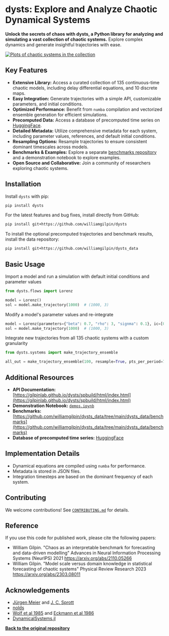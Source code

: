 # dysts: Explore and Analyze Chaotic Dynamical Systems

**Unlock the secrets of chaos with dysts, a Python library for analyzing and simulating a vast collection of chaotic systems.** Explore complex dynamics and generate insightful trajectories with ease. 

[![Plots of chaotic systems in the collection](assets/logo.png)](https://github.com/GilpinLab/dysts)

## Key Features

*   **Extensive Library:** Access a curated collection of 135 continuous-time chaotic models, including delay differential equations, and 10 discrete maps.
*   **Easy Integration:** Generate trajectories with a simple API, customizable parameters, and initial conditions.
*   **Optimized Performance:** Benefit from `numba` compilation and vectorized ensemble generation for efficient simulations.
*   **Precomputed Data:** Access a database of precomputed time series on [HuggingFace](https://huggingface.co/datasets/williamgilpin/dysts).
*   **Detailed Metadata:** Utilize comprehensive metadata for each system, including parameter values, references, and default initial conditions.
*   **Resampling Options:** Resample trajectories to ensure consistent dominant timescales across models.
*   **Benchmarks & Examples:** Explore a separate [benchmarks repository](https://github.com/williamgilpin/dysts_data/tree/main/dysts_data/benchmarks) and a demonstration notebook to explore examples.
*   **Open Source and Collaborative:** Join a community of researchers exploring chaotic systems.

## Installation

Install `dysts` with pip:

```bash
pip install dysts
```

For the latest features and bug fixes, install directly from GitHub:

```bash
pip install git+https://github.com/williamgilpin/dysts
```

To install the optional precomputed trajectories and benchmark results, install the data repository:

```bash
pip install git+https://github.com/williamgilpin/dysts_data
```

## Basic Usage

Import a model and run a simulation with default initial conditions and parameter values
```python
from dysts.flows import Lorenz

model = Lorenz()
sol = model.make_trajectory(1000)  # (1000, 3)
```

Modify a model's parameter values and re-integrate
```python
model = Lorenz(parameters={"beta": 0.7, "rho": 3, "signma": 0.1}, ic=[0.1, 0.0, 5])
sol = model.make_trajectory(1000)  # (1000, 3)
```

Integrate new trajectories from all 135 chaotic systems with a custom granularity
```python
from dysts.systems import make_trajectory_ensemble

all_out = make_trajectory_ensemble(100, resample=True, pts_per_period=75)
```

## Additional Resources

*   **API Documentation:** [https://gilpinlab.github.io/dysts/spbuild/html/index.html](https://gilpinlab.github.io/dysts/spbuild/html/index.html)
*   **Demonstration Notebook:** [`demos.ipynb`](demos.ipynb)
*   **Benchmarks:** [https://github.com/williamgilpin/dysts_data/tree/main/dysts_data/benchmarks](https://github.com/williamgilpin/dysts_data/tree/main/dysts_data/benchmarks)
*   **Database of precomputed time series:** [HuggingFace](https://huggingface.co/datasets/williamgilpin/dysts)

## Implementation Details

*   Dynamical equations are compiled using `numba` for performance.
*   Metadata is stored in JSON files.
*   Integration timesteps are based on the dominant frequency of each system.

## Contributing

We welcome contributions! See [`CONTRIBUTING.md`](CONTRIBUTING.md) for details.

## Reference

If you use this code for published work, please cite the following papers:

*   William Gilpin. "Chaos as an interpretable benchmark for forecasting and data-driven modelling" Advances in Neural Information Processing Systems (NeurIPS) 2021 https://arxiv.org/abs/2110.05266
*   William Gilpin. "Model scale versus domain knowledge in statistical forecasting of chaotic systems" Physical Review Research 2023 https://arxiv.org/abs/2303.08011

## Acknowledgements

*   [J&uuml;rgen Meier](http://www.3d-meier.de/tut19/Seite1.html) and [J. C. Sprott](http://sprott.physics.wisc.edu/sprott.htm)
*   [nolds](https://github.com/CSchoel/nolds)
*   [Wolf et al 1985](https://www.sciencedirect.com/science/article/abs/pii/0167278985900119) and [Eckmann et al 1986](https://journals.aps.org/pra/abstract/10.1103/PhysRevA.34.4971)
*   [DynamicalSystems.jl](https://github.com/JuliaDynamics/DynamicalSystems.jl/)

**[Back to the original repository](https://github.com/GilpinLab/dysts)**